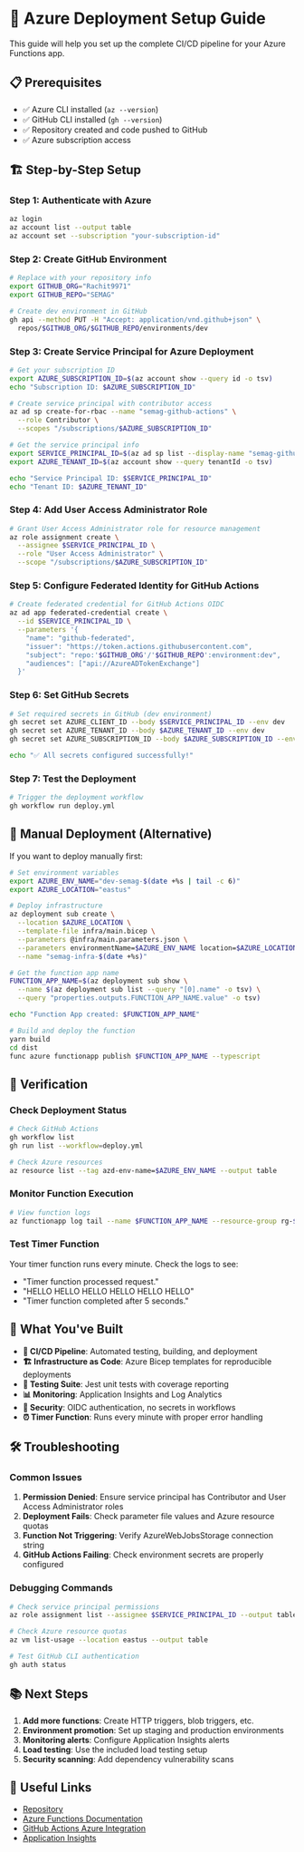 # 🚀 Azure Deployment Setup Guide

This guide will help you set up the complete CI/CD pipeline for your Azure Functions app.

## 📋 Prerequisites

- ✅ Azure CLI installed (`az --version`)
- ✅ GitHub CLI installed (`gh --version`)
- ✅ Repository created and code pushed to GitHub
- ✅ Azure subscription access

## 🏗️ Step-by-Step Setup

### Step 1: Authenticate with Azure

```bash
az login
az account list --output table
az account set --subscription "your-subscription-id"
```

### Step 2: Create GitHub Environment

```bash
# Replace with your repository info
export GITHUB_ORG="Rachit9971"
export GITHUB_REPO="SEMAG"

# Create dev environment in GitHub
gh api --method PUT -H "Accept: application/vnd.github+json" \
  repos/$GITHUB_ORG/$GITHUB_REPO/environments/dev
```

### Step 3: Create Service Principal for Azure Deployment

```bash
# Get your subscription ID
export AZURE_SUBSCRIPTION_ID=$(az account show --query id -o tsv)
echo "Subscription ID: $AZURE_SUBSCRIPTION_ID"

# Create service principal with contributor access
az ad sp create-for-rbac --name "semag-github-actions" \
  --role Contributor \
  --scopes "/subscriptions/$AZURE_SUBSCRIPTION_ID"

# Get the service principal info
export SERVICE_PRINCIPAL_ID=$(az ad sp list --display-name "semag-github-actions" --query "[0].appId" -o tsv)
export AZURE_TENANT_ID=$(az account show --query tenantId -o tsv)

echo "Service Principal ID: $SERVICE_PRINCIPAL_ID"
echo "Tenant ID: $AZURE_TENANT_ID"
```

### Step 4: Add User Access Administrator Role

```bash
# Grant User Access Administrator role for resource management
az role assignment create \
  --assignee $SERVICE_PRINCIPAL_ID \
  --role "User Access Administrator" \
  --scope "/subscriptions/$AZURE_SUBSCRIPTION_ID"
```

### Step 5: Configure Federated Identity for GitHub Actions

```bash
# Create federated credential for GitHub Actions OIDC
az ad app federated-credential create \
  --id $SERVICE_PRINCIPAL_ID \
  --parameters '{
    "name": "github-federated",
    "issuer": "https://token.actions.githubusercontent.com",
    "subject": "repo:'$GITHUB_ORG'/'$GITHUB_REPO':environment:dev",
    "audiences": ["api://AzureADTokenExchange"]
  }'
```

### Step 6: Set GitHub Secrets

```bash
# Set required secrets in GitHub (dev environment)
gh secret set AZURE_CLIENT_ID --body $SERVICE_PRINCIPAL_ID --env dev
gh secret set AZURE_TENANT_ID --body $AZURE_TENANT_ID --env dev
gh secret set AZURE_SUBSCRIPTION_ID --body $AZURE_SUBSCRIPTION_ID --env dev

echo "✅ All secrets configured successfully!"
```

### Step 7: Test the Deployment

```bash
# Trigger the deployment workflow
gh workflow run deploy.yml
```

## 🔧 Manual Deployment (Alternative)

If you want to deploy manually first:

```bash
# Set environment variables
export AZURE_ENV_NAME="dev-semag-$(date +%s | tail -c 6)"
export AZURE_LOCATION="eastus"

# Deploy infrastructure
az deployment sub create \
  --location $AZURE_LOCATION \
  --template-file infra/main.bicep \
  --parameters @infra/main.parameters.json \
  --parameters environmentName=$AZURE_ENV_NAME location=$AZURE_LOCATION \
  --name "semag-infra-$(date +%s)"

# Get the function app name
FUNCTION_APP_NAME=$(az deployment sub show \
  --name $(az deployment sub list --query "[0].name" -o tsv) \
  --query "properties.outputs.FUNCTION_APP_NAME.value" -o tsv)

echo "Function App created: $FUNCTION_APP_NAME"

# Build and deploy the function
yarn build
cd dist
func azure functionapp publish $FUNCTION_APP_NAME --typescript
```

## 🎯 Verification

### Check Deployment Status
```bash
# Check GitHub Actions
gh workflow list
gh run list --workflow=deploy.yml

# Check Azure resources
az resource list --tag azd-env-name=$AZURE_ENV_NAME --output table
```

### Monitor Function Execution
```bash
# View function logs
az functionapp log tail --name $FUNCTION_APP_NAME --resource-group rg-$AZURE_ENV_NAME
```

### Test Timer Function
Your timer function runs every minute. Check the logs to see:
- "Timer function processed request."
- "HELLO HELLO HELLO HELLO HELLO HELLO"
- "Timer function completed after 5 seconds."

## 🎉 What You've Built

- **🔄 CI/CD Pipeline**: Automated testing, building, and deployment
- **🏗️ Infrastructure as Code**: Azure Bicep templates for reproducible deployments
- **🧪 Testing Suite**: Jest unit tests with coverage reporting
- **📊 Monitoring**: Application Insights and Log Analytics
- **🔐 Security**: OIDC authentication, no secrets in workflows
- **⏰ Timer Function**: Runs every minute with proper error handling

## 🛠️ Troubleshooting

### Common Issues

1. **Permission Denied**: Ensure service principal has Contributor and User Access Administrator roles
2. **Deployment Fails**: Check parameter file values and Azure resource quotas
3. **Function Not Triggering**: Verify AzureWebJobsStorage connection string
4. **GitHub Actions Failing**: Check environment secrets are properly configured

### Debugging Commands

```bash
# Check service principal permissions
az role assignment list --assignee $SERVICE_PRINCIPAL_ID --output table

# Check Azure resource quotas
az vm list-usage --location eastus --output table

# Test GitHub CLI authentication
gh auth status
```

## 📚 Next Steps

1. **Add more functions**: Create HTTP triggers, blob triggers, etc.
2. **Environment promotion**: Set up staging and production environments
3. **Monitoring alerts**: Configure Application Insights alerts
4. **Load testing**: Use the included load testing setup
5. **Security scanning**: Add dependency vulnerability scans

## 🔗 Useful Links

- [Repository](https://github.com/Rachit9971/SEMAG)
- [Azure Functions Documentation](https://docs.microsoft.com/azure/azure-functions/)
- [GitHub Actions Azure Integration](https://docs.github.com/actions/deployment/deploying-to-azure)
- [Application Insights](https://docs.microsoft.com/azure/azure-monitor/app/app-insights-overview)
